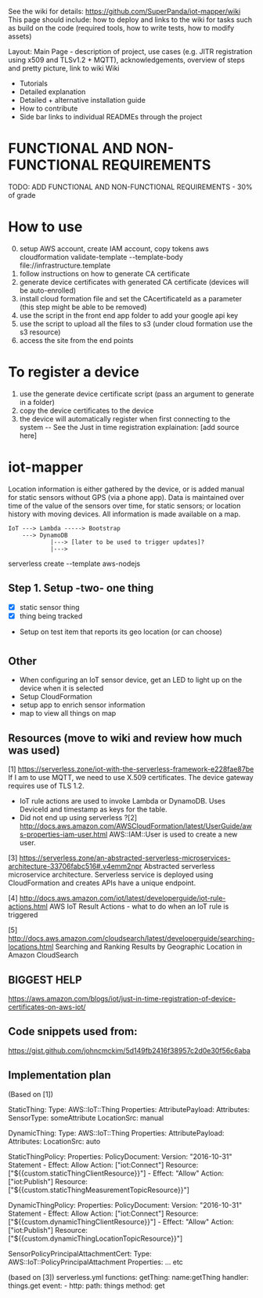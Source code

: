 See the wiki for details: https://github.com/SuperPanda/iot-mapper/wiki
This page should include: how to deploy and links to the wiki for tasks such as build on the code (required tools, how to write tests, how to modify assets)

Layout:
Main Page - description of project, use cases (e.g. JITR registration using x509 and TLSv1.2 + MQTT), acknowledgements, overview of steps and pretty picture, link to wiki
Wiki
- Tutorials
- Detailed explanation
- Detailed + alternative installation guide
- How to contribute
- Side bar links to individual READMEs through the project

# FUNCTIONAL AND NON-FUNCTIONAL REQUIREMENTS
TODO: ADD FUNCTIONAL AND NON-FUNCTIONAL REQUIREMENTS - 30% of grade

# How to use
0. setup AWS account, create IAM account, copy tokens
aws cloudformation validate-template --template-body file://infrastructure.template
1. follow instructions on how to generate CA certificate
2. generate device certificates with generated CA certificate (devices will be auto-enrolled)
0. install cloud formation file and set the CAcertificateId as a parameter (this step might be able to be removed)
0. use the script in the front end app folder to add your google api key
0. use the script to upload all the files to s3 (under cloud formation use the  s3 resource)
0. access the site from the end points
# To register a device
1. use the generate device certificate script (pass an argument to generate in a folder)
1. copy the device certificates to the device
1. the device will automatically register when first connecting to the system
-- See the Just in time registration explaination: [add source here]

# iot-mapper
Location information is either gathered by the device, or is added manual for static sensors without GPS (via a phone app). Data is maintained over time of the value of the sensors over time, for static sensors; or location history with moving devices. All information is made available on a map.
```
IoT ---> Lambda -----> Bootstrap
    ---> DynamoDB
            |---> [later to be used to trigger updates]?
            |--->
```

serverless create --template aws-nodejs

## Step 1. Setup -two- one thing
- [x] static sensor thing
- [x] thing being tracked
- Setup on test item that reports its geo location (or can choose)

#

## Other
- When configuring an IoT sensor device, get an LED to light up on the device when it is selected
- Setup CloudFormation
- setup app to enrich sensor information
- map to view all things on map

## Resources (move to wiki and review how much was used)
[1] https://serverless.zone/iot-with-the-serverless-framework-e228fae87be
If I am to use MQTT, we need to use X.509 certificates. The device gateway requires use of TLS 1.2.
- IoT rule actions are used to invoke Lambda or DynamoDB. Uses DeviceId and timestamp as keys for the table.
- Did not end up using serverless
?[2] http://docs.aws.amazon.com/AWSCloudFormation/latest/UserGuide/aws-properties-iam-user.html
AWS::IAM::User is used to create a new user.

[3] https://serverless.zone/an-abstracted-serverless-microservices-architecture-33706fabc516#.v4emm2npr
Abstracted serverless microservice architecture. Serverless service is deployed using CloudFormation and creates APIs have a unique endpoint.

[4] http://docs.aws.amazon.com/iot/latest/developerguide/iot-rule-actions.html
AWS IoT Result Actions - what to do when an IoT rule is triggered

[5] http://docs.aws.amazon.com/cloudsearch/latest/developerguide/searching-locations.html
Searching and Ranking Results by Geographic Location in Amazon CloudSearch

## BIGGEST HELP
https://aws.amazon.com/blogs/iot/just-in-time-registration-of-device-certificates-on-aws-iot/

## Code snippets used from:
https://gist.github.com/johncmckim/5d149fb2416f38957c2d0e30f56c6aba

## Implementation plan
(Based on [1])

StaticThing:
  Type: AWS::IoT::Thing
  Properties:
    AttributePayload:
      Attributes:
        SensorType: someAttribute
        LocationSrc: manual
 
DynamicThing:
  Type: AWS::IoT::Thing
  Properties:
    AttributePayload:
      Attributes:
        LocationSrc: auto

StaticThingPolicy:
  Properties:
    PolicyDocument:
      Version: "2016-10-31"
      Statement
       - Effect: Allow
       Action: ["iot:Connect"]
       Resource: ["${{custom.staticThingClientResource}}"]
       - Effect: "Allow"
       Action: ["iot:Publish"]
       Resource: ["${{custom.staticThingMeasurementTopicResource}}"]


DynamicThingPolicy:
  Properties:
    PolicyDocument:
      Version: "2016-10-31"
      Statement
       - Effect: Allow
       Action: ["iot:Connect"]
       Resource: ["${{custom.dynamicThingClientResource}}"]
       - Effect: "Allow"
       Action: ["iot:Publish"]
       Resource: ["${{custom.dynamicThingLocationTopicResource}}"]

SensorPolicyPrincipalAttachmentCert:
  Type: AWS::IoT::PolicyPrincipalAttachment
  Properties:
    ... etc


(based on [3])
serverless.yml
functions:
  getThing:
    name:getThing
    handler: things.get
    event:
      - http:
        path: things
        method: get
